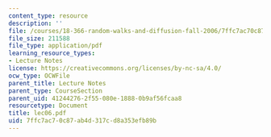 ```yaml
---
content_type: resource
description: ''
file: /courses/18-366-random-walks-and-diffusion-fall-2006/7ffc7ac70c87ab4d317cd8a353efb89b_lec06.pdf
file_size: 211588
file_type: application/pdf
learning_resource_types:
- Lecture Notes
license: https://creativecommons.org/licenses/by-nc-sa/4.0/
ocw_type: OCWFile
parent_title: Lecture Notes
parent_type: CourseSection
parent_uid: 41244276-2f55-080e-1888-0b9af56fcaa8
resourcetype: Document
title: lec06.pdf
uid: 7ffc7ac7-0c87-ab4d-317c-d8a353efb89b
---
```

